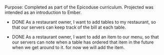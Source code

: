 Purpose:
Completed as part of the Epicoduse curriculum. Projected was intended as an introduction to Ember. 

* DONE As a restaurant owner, I want to add tables to my restaurant, so that our servers can keep track of the bill at each table.

* DONE As a restaurant owner, I want to add an item to our menu, so that our servers can note when a table has ordered that item in the future when we get around to it. for now we will add the item.
